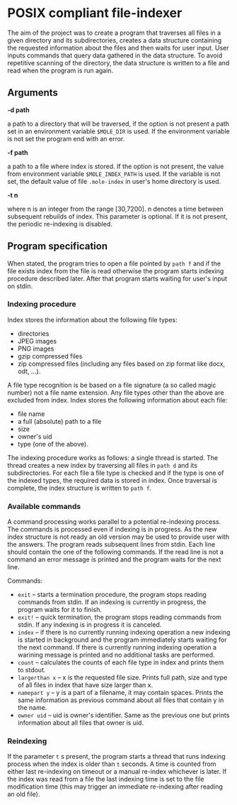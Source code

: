 # POSIX compliant file-indexer

The aim of the project was to create a program that traverses all files in a given directory and its subdirectories, 
creates a data structure containing the requested information about the files and then waits for user input. 
User inputs commands that query data gathered in the data structure. To avoid repetitive scanning of the directory,
the data structure is written to a file and read when the program is run again.

## Arguments
**-d path**

a path to a directory that will be traversed, if the option is not present a path set in an environment 
variable `$MOLE_DIR` is used. If the environment variable is not set the program end with an error. 

**-f path**

a path to a file where index is stored. If the option is not present, the value from environment 
variable `$MOLE_INDEX_PATH` is used. If the variable is not set, the default value of file `.mole-index`
in user's home directory is used.

**-t n**

where n is an integer from the range [30,7200]. n denotes a time between subsequent rebuilds of index.
This parameter is optional. If it is not present, the periodic re-indexing is disabled. 

## Program specification
When stated, the program tries to open a file pointed by `path f` and if the file exists index from 
the file is read otherwise the program starts indexing procedure described later. After that program
starts waiting for user's input on stdin.

### Indexing procedure
Index stores the information about the following file types:
+ directories
+ JPEG images
+ PNG images
+ gzip compressed files
+ zip compressed files (including any files based on zip format like docx, odt, …).

A file type recognition is be based on a file signature (a so called magic number) not a file name extension. 
Any file types other than the above are excluded from index. Index stores the following information about each file:
+ file name
+ a full (absolute) path to a file
+ size
+ owner's uid
+ type (one of the above).

The indexing procedure works as follows: a single thread is started. The thread creates a new index by traversing all files in 
`path d` and its subdirectories. For each file a file type is checked and if the type is one of the indexed types, the required 
data is stored in index. Once traversal is complete, the index structure is written to `path f`.

### Available commands
A command processing works parallel to a potential re-indexing process. The commands is processed even if indexing is in
progress. As the new index structure is not ready an old version may be used to provide user with the answers.
The program reads subsequent lines from stdin. Each line should contain the one of the following commands. 
If the read line is not a command an error message is printed and the program waits for the next line.

Commands:
+ `exit` – starts a termination procedure, the program stops reading commands from stdin. If an indexing is currently in progress, the program waits for it to finish.
+ `exit!` – quick termination, the program stops reading commands from stdin. If any indexing is in progress it is canceled. 
+ `index` – if there is no currently running indexing operation a new indexing is started in background and the program immediately starts waiting for the next command. If there is currently running indexing operation a warining message is printed and no additional tasks are performed.
+ `count` – calculates the counts of each file type in index and prints them to stdout.
+ `largerthan x` – x is the requested file size. Prints full path, size and type of all files in index that have size larger than x.
+ `namepart y` – y is a part of a filename, it may contain spaces. Prints the same information as previous command about all files that contain y in the name.
+ `owner uid` – uid is owner's identifier. Same as the previous one but prints information about all files that owner is uid.

### Reindexing
If the parameter `t` s present, the program starts a thread that runs indexing process when the index is older than `t` seconds. A time is counted from either last re-indexing on timeout or a manual re-index whichever is later. If the index was read from a file the last indexing time is set to the file modification time (this may trigger an immediate re-indexing after reading an old file).
